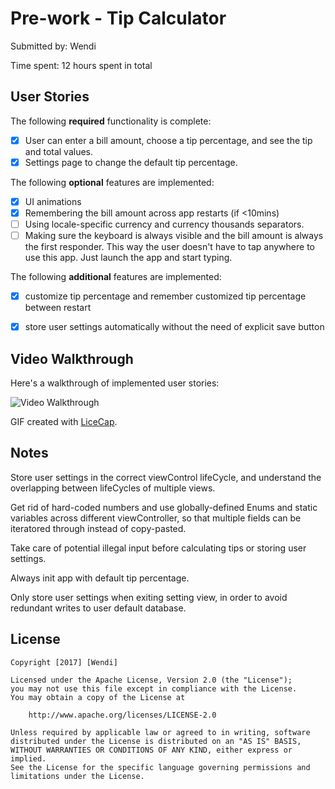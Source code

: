 # Pre-work - Tip Calculator

Submitted by: Wendi

Time spent: 12 hours spent in total

## User Stories

The following **required** functionality is complete:

* [X] User can enter a bill amount, choose a tip percentage, and see the tip and total values.
* [X] Settings page to change the default tip percentage.

The following **optional** features are implemented:
* [X] UI animations
* [X] Remembering the bill amount across app restarts (if <10mins)
* [ ] Using locale-specific currency and currency thousands separators.
* [ ] Making sure the keyboard is always visible and the bill amount is always the first responder. This way the user doesn't have to tap anywhere to use this app. Just launch the app and start typing.

The following **additional** features are implemented:

- [X] customize tip percentage and remember customized tip percentage between restart

- [X] store user settings automatically without the need of explicit save button

## Video Walkthrough 

Here's a walkthrough of implemented user stories:

<img src='http://imgur.com/SnsJGzT.gif' title='Video Walkthrough' width='' alt='Video Walkthrough' />

GIF created with [LiceCap](http://www.cockos.com/licecap/).

## Notes

Store user settings in the correct viewControl lifeCycle, and understand the overlapping between lifeCycles of multiple views.

Get rid of hard-coded numbers and use globally-defined Enums and static variables across different viewController, so that multiple fields can be iteratored through instead of copy-pasted.

Take care of potential illegal input before calculating tips or storing user settings.

Always init app with default tip percentage.

Only store user settings when exiting setting view, in order to avoid redundant writes to user default database.

## License

    Copyright [2017] [Wendi]

    Licensed under the Apache License, Version 2.0 (the "License");
    you may not use this file except in compliance with the License.
    You may obtain a copy of the License at

        http://www.apache.org/licenses/LICENSE-2.0

    Unless required by applicable law or agreed to in writing, software
    distributed under the License is distributed on an "AS IS" BASIS,
    WITHOUT WARRANTIES OR CONDITIONS OF ANY KIND, either express or implied.
    See the License for the specific language governing permissions and
    limitations under the License.
